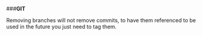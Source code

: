 ###**GIT**

Removing branches will not remove commits, to have them referenced to be used in the future you just need to tag them.